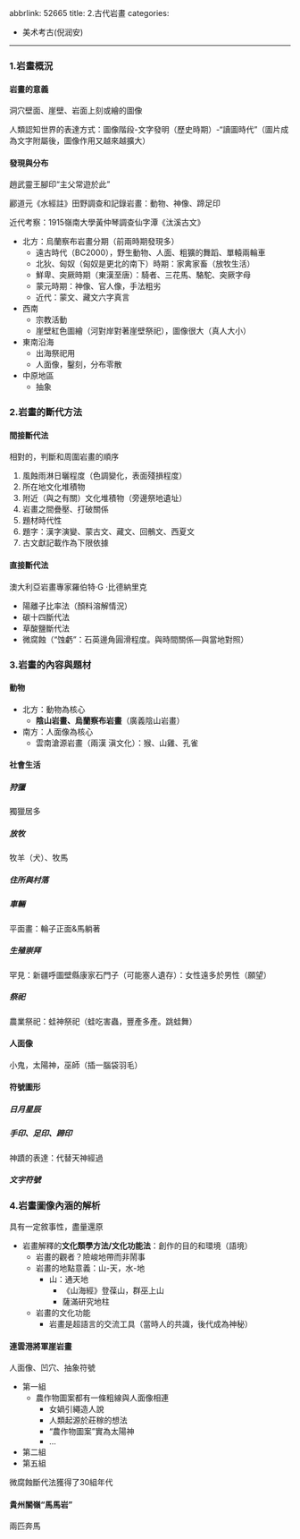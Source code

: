 abbrlink: 52665
title: 2.古代岩畫
categories:
  - 美术考古(倪润安)
---
### 1.岩畫概況

#### 岩畫的意義

洞穴壁面、崖壁、岩面上刻或繪的圖像

人類認知世界的表達方式：圖像階段-文字發明（歷史時期）-“讀圖時代”（圖片成為文字附屬後，圖像作用又越來越擴大）

#### 發現與分布

趙武靈王腳印“主父常遊於此”

酈道元《水經註》田野調查和記錄岩畫：動物、神像、蹄足印

近代考察：1915嶺南大學黃仲琴調查仙字潭《汰溪古文》

- 北方：烏蘭察布岩畫分期（前兩時期發現多）
	- 遠古時代（BC2000），野生動物、人面、粗獷的舞蹈、單轅兩輪車
	- 北狄、匈奴（匈奴是更北的南下）時期：家禽家畜（放牧生活）
	- 鮮卑、突厥時期（東漢至唐）：騎者、三花馬、駱駝、突厥字母
	- 蒙元時期：神像、官人像，手法粗劣
	- 近代：蒙文、藏文六字真言
- 西南
	- 宗教活動
	- 崖壁紅色圖繪（河對岸對著崖壁祭祀），圖像很大（真人大小）
- 東南沿海
	- 出海祭祀用
	- 人面像，鑿刻，分布零散
- 中原地區
	- 抽象

### 2.岩畫的斷代方法

#### 間接斷代法

相對的，判斷和周圍岩畫的順序

1. 風蝕雨淋日曬程度（色調變化，表面殘損程度）
2. 所在地文化堆積物
3. 附近（與之有關）文化堆積物（旁邊祭地遺址）
4. 岩畫之間疊壓、打破關係
5. 題材時代性
6. 題字：漢字演變、蒙古文、藏文、回鶻文、西夏文
7. 古文獻記載作為下限依據

#### 直接斷代法

澳大利亞岩畫專家羅伯特·G ·比德納里克

- 陽離子比率法（顏料溶解情況）
- 碳十四斷代法
- 草酸鹽斷代法
- 微腐蝕（“蚀虧”：石英邊角圓滑程度。與時間關係—與當地對照）

### 3.岩畫的內容與題材

#### 動物

- 北方：動物為核心
	- **陰山岩畫、烏蘭察布岩畫**（廣義陰山岩畫）
- 南方：人面像為核心
	- 雲南滄源岩畫（兩漢 滇文化）：猴、山雞、孔雀

#### 社會生活

##### 狩獵

獨獵居多

##### 放牧

牧羊（犬）、牧馬

##### 住所與村落

##### 車輛

平面畫：輪子正面&馬躺著

##### 生殖崇拜

罕見：新疆呼圖壁縣康家石門子（可能塞人遺存）：女性遠多於男性（願望）

##### 祭祀

農業祭祀：蛙神祭祀（蛙吃害蟲，豐產多產。跳蛙舞）

#### 人面像

小鬼，太陽神，巫師（插一腦袋羽毛）

#### 符號圖形

##### 日月星辰

##### 手印、足印、蹄印

神蹟的表達：代替天神經過

##### 文字符號

### 4.岩畫圖像內涵的解析

具有一定敘事性，盡量還原

- 岩畫解釋的**文化類學方法/文化功能法**：創作的目的和環境（語境）
	- 岩畫的觀者？險峻地帶而非鬧事
	- 岩畫的地點意義：山-天，水-地
		- 山：通天地
			- 《山海經》登葆山，群巫上山
			- 薩滿研究地柱
	- 岩畫的文化功能
		- 岩畫是超語言的交流工具（當時人的共識，後代成為神秘）

#### 連雲港將軍崖岩畫

人面像、凹穴、抽象符號

- 第一組
	- 農作物圖案都有一條粗線與人面像相連
		- 女媧引繩造人說
		- 人類起源於莊稼的想法
		- “農作物圖案”實為太陽神
		- …
- 第二組
- 第五組

微腐蝕斷代法獲得了30組年代

#### 貴州關嶺“馬馬岩”

兩匹奔馬

